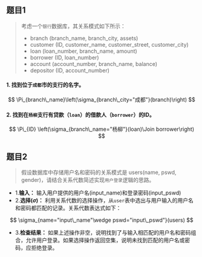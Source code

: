 ## 题目1
>考虑一个`银行`数据库，其关系模式如下所示：
>- branch (branch_name, branch_city, assets)
>- customer (ID, customer_name, customer_street, customer_city)
>- loan (loan_number, branch_name, amount)
>- borrower (ID, loan_number)
>- account (account_number, branch_name, balance)
>- depositor (ID, account_number)
#### 1. 找到位于`成都`市的支行的名字。

$$
\Pi_{branch\_name}\left(\sigma_{branch\_city="成都"}(branch)\right)  
$$
#### 2. 找到在`杨柳`支行有贷款（`loan`）的借款人（`borrower`）的ID。

$$
\Pi_{ID} \left(\sigma_{branch\_name="杨柳"}(loan)\Join borrower\right)
$$


## 题目2
>假设数据库中存储用户名和密码的关系模式是 users(name, pswd, gender)，请结合关系代数简述实现`用户登录`逻辑的思路。

- 1.**输入：** 输入用户提供的用户名(input_name)和登录密码(input_pswd)
- 2.**选择($\sigma$)：** 利用关系代数的选择操作，从`user`表中选出与用户输入的用户名和密码都匹配的记录。关系代数表达式如下：

$$
\sigma_{name="input\_name"\wedge pswd="input\_pswd"}(users)
$$
- 3.**检查结果：** 如果上述操作非空，说明找到了与输入相匹配的用户名和密码组合，允许用户登录。如果选择操作返回空集，说明未找到匹配的用户名或密码，应拒绝登录。